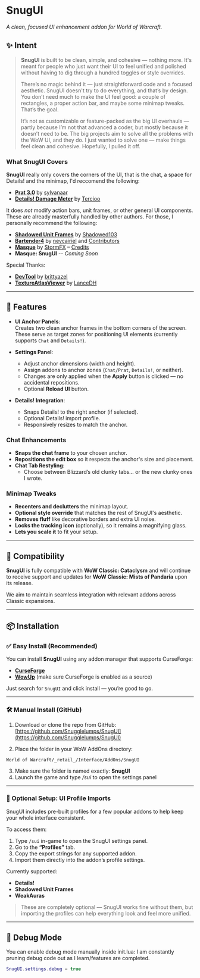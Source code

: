 # SnugUI

_A clean, focused UI enhancement addon for World of Warcraft._

## ✨ Intent

> **SnugUI** is built to be clean, simple, and cohesive — nothing more. It's meant for people who just want their UI to feel unified and polished without having to dig through a hundred toggles or style overrides.
>
> There’s no magic behind it — just straightforward code and a focused aesthetic. SnugUI doesn't try to do everything, and that’s by design. You don’t need much to make the UI feel good: a couple of rectangles, a proper action bar, and maybe some minimap tweaks. That’s the goal.
> 
>It’s not as customizable or feature-packed as the big UI overhauls — partly because I’m not that advanced a coder, but mostly because it doesn’t need to be. The big projects aim to solve all the problems with the WoW UI, and they do. I just wanted to solve one — make things feel clean and cohesive. Hopefully, I pulled it off.
> 


### What SnugUI Covers

**SnugUI** really only covers the corners of the UI, that is the chat, a space for Details! and the minimap, I'd reccomend the following:

  - [****Prat 3.0****](https://www.curseforge.com/wow/addons/prat-3-0) by [sylvanaar](https://github.com/sylvanaar)
  - [****Details! Damage Meter****](https://www.curseforge.com/wow/addons/details) by [Tercioo](https://github.com/Tercioo)

It does *not* modify action bars, unit frames, or other general UI components. These are already masterfully handled by other authors. For those, I personally recommend the following:

* [**Shadowed Unit Frames**](https://www.curseforge.com/wow/addons/shadowed-unit-frames) by [Shadowed103](https://github.com/Shadowed)
* [**Bartender4**](https://www.curseforge.com/wow/addons/bartender4) by [nevcairiel](https://github.com/Nevcairiel) and [Contributors](https://github.com/Nevcairiel/Bartender4/graphs/contributors)
* [**Masque**](https://www.curseforge.com/wow/addons/masque) by [StormFX](https://github.com/SFX-WoW) – [Credits](https://github.com/SFX-WoW/Masque?tab=readme-ov-file#Top)
* **Masque: SnugUI** -- *Coming Soon*


Special Thanks:
  - [****DevTool****](https://www.curseforge.com/wow/addons/devtool) by [brittyazel](https://github.com/brittyazel)
  - [****TextureAtlasViewer****](https://www.curseforge.com/wow/addons/textureatlasviewer) by [LanceDH](https://github.com/LanceDH)

---
## 🔧 Features

- **UI Anchor Panels**:  
  Creates two clean anchor frames in the bottom corners of the screen. These serve as target zones for positioning UI elements (currently supports `Chat` and `Details!`).

- **Settings Panel**:
  - Adjust anchor dimensions (width and height).
  - Assign addons to anchor zones (`Chat/Prat`, `Details!`, or neither).
  - Changes are only applied when the **Apply** button is clicked — no accidental repositions.
  - Optional **Reload UI** button.

- **Details! Integration**:
  - Snaps Details! to the right anchor (if selected).
  - Optional Details! import profile.
  - Responsively resizes to match the anchor.

### **Chat Enhancements**  

- **Snaps the chat frame** to your chosen anchor.
- **Repositions the edit box** so it respects the anchor's size and placement.
- **Chat Tab Restyling**:  
  - Choose between Blizzard’s old clunky tabs… or the new clunky ones I wrote.

### **Minimap Tweaks**  

- **Recenters and declutters** the minimap layout.
- **Optional style override** that matches the rest of SnugUI's aesthetic.
- **Removes fluff** like decorative borders and extra UI noise.
- **Locks the tracking icon** (optionally), so it remains a magnifying glass.
- **Lets you scale it** to fit your setup.

---

## 🧩 Compatibility

**SnugUI** is fully compatible with **WoW Classic: Cataclysm** and will continue to receive support and updates for **WoW Classic: Mists of Pandaria** upon its release.

We aim to maintain seamless integration with relevant addons across Classic expansions.

---

## 📦 Installation

### ✅ Easy Install (Recommended)
You can install **SnugUI** using any addon manager that supports CurseForge:

- [**CurseForge**](https://www.curseforge.com/wow/addons/snugui)
- [**WowUp**](https://wowup.io/) (make sure CurseForge is enabled as a source)

Just search for `SnugUI` and click install — you’re good to go.

---

### 🛠 Manual Install (GitHub)

1. Download or clone the repo from GitHub:  
   [https://github.com/Snugglelumps/SnugUI](https://github.com/Snugglelumps/SnugUI)

2. Place the folder in your WoW AddOns directory:
``` 
World of Warcraft/_retail_/Interface/AddOns/SnugUI
```
3. Make sure the folder is named exactly: **SnugUI**
4. Launch the game and type */sui* to open the settings panel

---

### 🎨 Optional Setup: UI Profile Imports

SnugUI includes pre-built profiles for a few popular addons to help keep your whole interface consistent.

To access them:

1. Type `/sui` in-game to open the SnugUI settings panel.
2. Go to the **“Profiles”** tab.
3. Copy the export strings for any supported addon.
4. Import them directly into the addon’s profile settings.

Currently supported:
- **Details!**
- **Shadowed Unit Frames**
- **WeakAuras**

> These are completely optional — SnugUI works fine without them, but importing the profiles can help everything look and feel more unified.

---

## 🐛 Debug Mode

You can enable debug mode manually inside init.lua:
I am constantly pruning debug code out as I learn/features are completed.

```lua
SnugUI.settings.debug = true
 ```